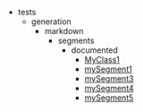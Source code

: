 - tests
    - generation
        - markdown
            - segments
                - documented
                    - [MyClass1](tests/generation/markdown/segments/documented/MyClass1.md)
                    - [mySegment1](tests/generation/markdown/segments/documented/mySegment1.md)
                    - [mySegment3](tests/generation/markdown/segments/documented/mySegment3.md)
                    - [mySegment4](tests/generation/markdown/segments/documented/mySegment4.md)
                    - [mySegment5](tests/generation/markdown/segments/documented/mySegment5.md)
